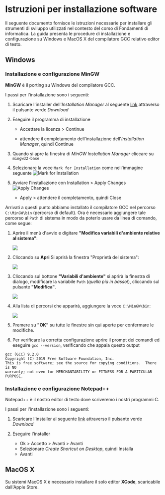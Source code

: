 # Istruzioni per installazione software

Il seguente documento fornisce le istruzioni necessarie per installare gli strumenti di sviluppo utilizzati nel contesto del corso di Fondamenti di informatica.
La guida presenta le procedure di installazione e configurazione su Windows e MacOS X del compilatore GCC relativo editor di testo.

## Windows

### Installazione e configurazione MinGW

**MinGW** è il porting su Windows del compilatore GCC.

I passi per l'installazione sono i seguenti:

1. Scaricare l'installer dell'*Installation Manager* al seguente [link](https://sourceforge.net/projects/mingw/) attraverso il pulsante verde *Download*

1. Eseguire il programma di installazione
    * Accettare la licenza > Continue

    * attendere il completamento dell'installazione dell'*Installation Manager*, quindi Continue

1. Quando si apre la finestra di *MinGW Installation Manager* cliccare su `mingw32-base`

1. Selezionare la voce `Mark for Installation` come nell'immagine seguente ![Mark for Installation](./img/win10/mingw-2.png)

1. Avviare l'installazione con Installation > Apply Changes ![Apply Changes](./img/win10/mingw-3.png)
    * Apply > attendere il completamento, quindi Close

Arrivati a questi punto abbiamo installato il compilatore GCC nel percorso `C:\MinGW\bin` (percorso di default).
Ora è necessario aggiungere tale percorso al `Path` di sistema in modo da poterlo usare da linea di comando, come segue:

1. Aprire il menù d'avvio e digitare **"Modifica variabili d'ambiente relative al sistema"**:

    ![](./img/win10/env_vars/1.png)

1. Cliccando su **Apri** Si aprirà la finestra "Proprietà del sistema":

    ![](./img/win10/env_vars/2.png)

1. Cliccando sul bottone **"Variabili d'ambiente"** si aprirà la finestra di dialogo, modificare la variabile `Path` (*quella più in basso!*), cliccando sul pulsante **"Modifica"**.

    ![](./img/win10/env_vars/3.png)

1. Alla lista di percorsi che apparirà, aggiungere la voce `C:\MinGW\bin`:

    ![](./img/win10/env_vars/path2.png)

1. Premere su **"OK"** su tutte le finestre sin qui aperte per confermare le modifiche.

1. Per verificare la corretta configurazione aprire il prompt dei comandi ed eseguire `gcc --version`,
verificando che appaia questo output
```
gcc (GCC) 9.2.0
Copyright (C) 2019 Free Software Foundation, Inc.
This is free software; see the source for copying conditions.  There is NO
warranty; not even for MERCHANTABILITY or FITNESS FOR A PARTICULAR PURPOSE.
```

### Installazione e configurazione Notepad++

Notepad++ è il nostro editor di testo dove scriveremo i nostri programmi C.

I passi per l'installazione sono i seguenti:

1. Scaricare l'installer al seguente [link](https://notepad-plus-plus.org/downloads/v7.9.3/) attraverso il pulsante verde *Download*

1. Eseguire l'installer
    * Ok > Accetto > Avanti > Avanti
    * Selezionare *Create Shortcut on Desktop*, quindi Installa
    * Avanti

## MacOS X

Su sistemi MacOS X è necessario installare il solo editor **XCode**, scaricabile dall'Apple Store.
